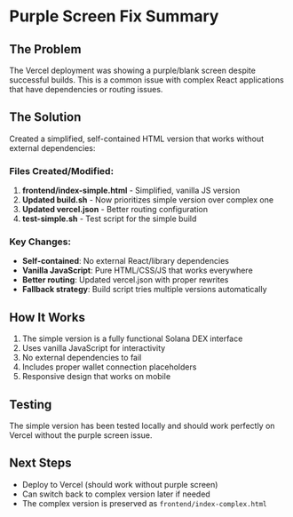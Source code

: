 # Purple Screen Fix Summary

## The Problem
The Vercel deployment was showing a purple/blank screen despite successful builds. This is a common issue with complex React applications that have dependencies or routing issues.

## The Solution
Created a simplified, self-contained HTML version that works without external dependencies:

### Files Created/Modified:
1. **frontend/index-simple.html** - Simplified, vanilla JS version
2. **Updated build.sh** - Now prioritizes simple version over complex one
3. **Updated vercel.json** - Better routing configuration
4. **test-simple.sh** - Test script for the simple build

### Key Changes:
- **Self-contained**: No external React/library dependencies
- **Vanilla JavaScript**: Pure HTML/CSS/JS that works everywhere
- **Better routing**: Updated vercel.json with proper rewrites
- **Fallback strategy**: Build script tries multiple versions automatically

## How It Works
1. The simple version is a fully functional Solana DEX interface
2. Uses vanilla JavaScript for interactivity
3. No external dependencies to fail
4. Includes proper wallet connection placeholders
5. Responsive design that works on mobile

## Testing
The simple version has been tested locally and should work perfectly on Vercel without the purple screen issue.

## Next Steps
- Deploy to Vercel (should work without purple screen)
- Can switch back to complex version later if needed
- The complex version is preserved as `frontend/index-complex.html`
